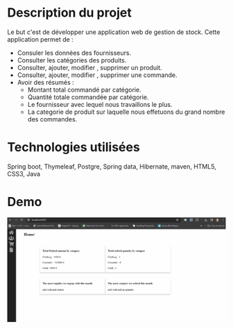 # Description du projet
Le but c'est de développer une application web de gestion de stock. 
Cette application permet de : 
- Consuler les données des fournisseurs. 
- Consulter les catégories des produits.
- Consulter, ajouter, modifier , supprimer un produit.
- Consulter, ajouter, modifier , supprimer une commande.
- Avoir des résumés : 
  - Montant total commandé par catégorie.
  - Quantité totale commandée par catégorie.
  - Le fournisseur avec lequel nous travaillons le plus.
  - La categorie de produit sur laquelle nous effetuons du grand nombre des commandes.  

# Technologies utilisées
Spring boot, Thymeleaf, Postgre, Spring data, Hibernate, maven, HTML5, CSS3, Java
# Demo
![](https://github.com/mouna0404/stockManagementApp/blob/main/demo_stockManagementApp.gif)
